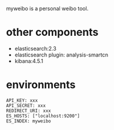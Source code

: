 myweibo is a personal weibo tool.

# other components

- elasticsearch:2.3
- elasticsearch plugin: analysis-smartcn
- kibana:4.5.1

# environments

```
API_KEY: xxx
API_SECRET: xxx
REDIRECT_URI: xxx
ES_HOSTS: ["localhost:9200"]
ES_INDEX: myweibo
```
